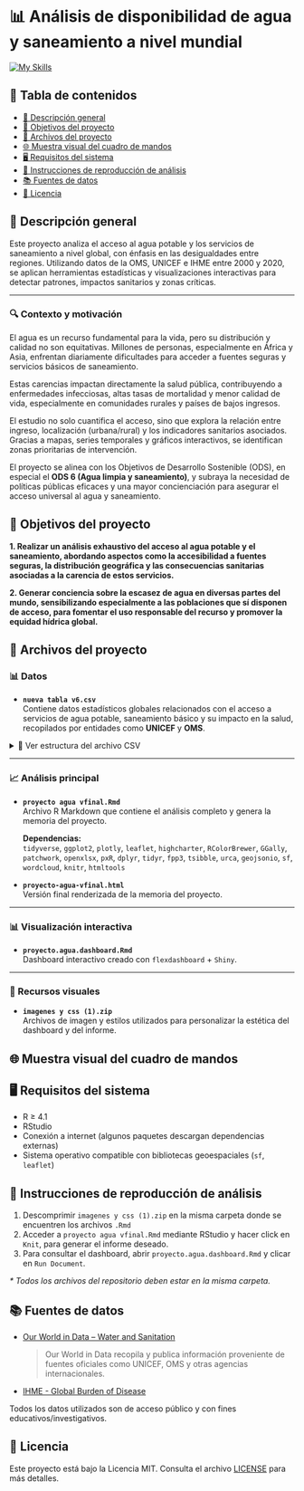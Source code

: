 # 📊 Análisis de disponibilidad de agua y saneamiento a nivel mundial

[![My Skills](https://go-skill-icons.vercel.app/api/icons?i=r,plotly,markdown)](https://go-skill-icons.vercel.app)

## 🧭 Tabla de contenidos

- [📌 Descripción general](#-descripción-general)
- [🎯 Objetivos del proyecto](#-objetivos-del-proyecto)
- [📁 Archivos del proyecto](#-archivos-del-proyecto)
- [🌐 Muestra visual del cuadro de mandos](-muestra-visual-del-cuadro-de-mandos)
- [🖥️ Requisitos del sistema](#%EF%B8%8F-requisitos-del-sistema)
- [🧪 Instrucciones de reproducción de análisis](#-instrucciones-de-reproducción-de-análisis)
- [📚 Fuentes de datos](#-fuentes-de-datos)
- [🧾 Licencia](#-licencia)

## 📌 Descripción general

Este proyecto analiza el acceso al agua potable y los servicios de saneamiento a nivel global, con énfasis en las desigualdades entre regiones. Utilizando datos de la OMS, UNICEF e IHME entre 2000 y 2020, se aplican herramientas estadísticas y visualizaciones interactivas para detectar patrones, impactos sanitarios y zonas críticas.

---

### 🔍 Contexto y motivación

El agua es un recurso fundamental para la vida, pero su distribución y calidad no son equitativas. Millones de personas, especialmente en África y Asia, enfrentan diariamente dificultades para acceder a fuentes seguras y servicios básicos de saneamiento.

Estas carencias impactan directamente la salud pública, contribuyendo a enfermedades infecciosas, altas tasas de mortalidad y menor calidad de vida, especialmente en comunidades rurales y países de bajos ingresos.

El estudio no solo cuantifica el acceso, sino que explora la relación entre ingreso, localización (urbana/rural) y los indicadores sanitarios asociados. Gracias a mapas, series temporales y gráficos interactivos, se identifican zonas prioritarias de intervención.

El proyecto se alinea con los Objetivos de Desarrollo Sostenible (ODS), en especial el **ODS 6 (Agua limpia y saneamiento)**, y subraya la necesidad de políticas públicas eficaces y una mayor concienciación para asegurar el acceso universal al agua y saneamiento.

## 🎯 Objetivos del proyecto

**1. Realizar un análisis exhaustivo del acceso al agua potable y el saneamiento, abordando aspectos como la accesibilidad a fuentes seguras, la distribución geográfica y las consecuencias sanitarias asociadas a la carencia de estos servicios.**

**2. Generar conciencia sobre la escasez de agua en diversas partes del mundo, sensibilizando especialmente a las poblaciones que sí disponen de acceso, para fomentar el uso responsable del recurso y promover la equidad hídrica global.**

## 📁 Archivos del proyecto

### 📊 Datos

- **`nueva tabla v6.csv`**  
  Contiene datos estadísticos globales relacionados con el acceso a servicios de agua potable, saneamiento básico y su impacto en la salud, recopilados por entidades como **UNICEF** y **OMS**.

<details>
  <summary>📄 Ver estructura del archivo CSV</summary>

| Campo                                              | Descripción                                                    |
|----------------------------------------------------|----------------------------------------------------------------|
| Nombre del país o entidad                         | Nombre oficial del país o región                               |
| Código de país (ISO Alpha-3)                      | Código estándar de tres letras                                 |
| Año de los datos                                  | Año correspondiente                                            |
| Continente                                        | Ubicación geográfica                                           |
| Grupo de ingresos                                 | Según el Banco Mundial (ej. "Low income", "High income")       |
| Población sin agua mejorada                       | Número total sin acceso a fuentes de agua mejoradas            |
| Población sin saneamiento mejorado                | Número total sin acceso a instalaciones de saneamiento         |
| % defecación al aire libre                        | Porcentaje de la población                                     |
| % rural con acceso a agua potable básica          | Porcentaje de la población rural                               |
| % urbana con acceso a agua potable básica         | Porcentaje de la población urbana                              |
| Muertes por agua no segura                        | Estimación anual                                               |
| Muertes por saneamiento no seguro                 | Estimación anual                                               |
| Muertes por falta de acceso a lavado de manos     | Estimación anual                                               |
| Población total                                   | En el año correspondiente                                      |

</details>

---

### 📈 Análisis principal

- **`proyecto agua vfinal.Rmd`**  
  Archivo R Markdown que contiene el análisis completo y genera la memoria del proyecto.

  **Dependencias:**  
  `tidyverse`, `ggplot2`, `plotly`, `leaflet`, `highcharter`, `RColorBrewer`, `GGally`, `patchwork`, `openxlsx`, `pxR`, `dplyr`, `tidyr`, `fpp3`, `tsibble`, `urca`, `geojsonio`, `sf`, `wordcloud`, `knitr`, `htmltools`

- **`proyecto-agua-vfinal.html`**  
  Versión final renderizada de la memoria del proyecto.

---

### 📊 Visualización interactiva

- **`proyecto.agua.dashboard.Rmd`**  
  Dashboard interactivo creado con `flexdashboard` + `Shiny`.

---

### 🎨 Recursos visuales

- **`imagenes y css (1).zip`**  
  Archivos de imagen y estilos utilizados para personalizar la estética del dashboard y del informe. 

## 🌐 Muestra visual del cuadro de mandos



## 🖥️ Requisitos del sistema

- R ≥ 4.1
- RStudio 
- Conexión a internet (algunos paquetes descargan dependencias externas)
- Sistema operativo compatible con bibliotecas geoespaciales (`sf`, `leaflet`)

## 🧪 Instrucciones de reproducción de análisis
1. Descomprimir `imagenes y css (1).zip` en la misma carpeta donde se encuentren los archivos `.Rmd`
2. Acceder a `proyecto agua vfinal.Rmd` mediante RStudio y hacer click en `Knit`, para generar el informe deseado.
3. Para consultar el dashboard, abrir `proyecto.agua.dashboard.Rmd` y clicar en `Run Document`.

_* Todos los archivos del repositorio deben estar en la misma carpeta._

## 📚 Fuentes de datos

- [Our World in Data – Water and Sanitation](https://ourworldindata.org/water-access)
  
  > Our World in Data recopila y publica información proveniente de fuentes oficiales como UNICEF, OMS y otras agencias internacionales.
- [IHME - Global Burden of Disease](https://www.healthdata.org/gbd)

Todos los datos utilizados son de acceso público y con fines educativos/investigativos.

## 🧾 Licencia 
Este proyecto está bajo la Licencia MIT. Consulta el archivo [LICENSE](LICENSE) para más detalles.


